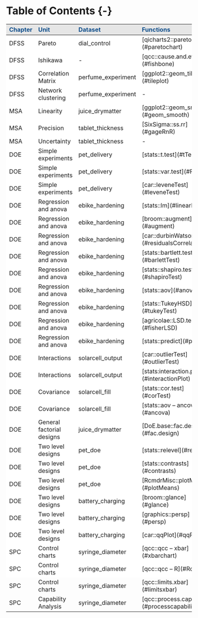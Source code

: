 
# Table of Contents {-}



<table>
 <thead>
  <tr>
   <th style="text-align:left;color: #104e8b !important;background-color: #e6e6e6 !important;"> Chapter </th>
   <th style="text-align:left;color: #104e8b !important;background-color: #e6e6e6 !important;"> Unit </th>
   <th style="text-align:left;color: #104e8b !important;background-color: #e6e6e6 !important;"> Dataset </th>
   <th style="text-align:left;color: #104e8b !important;background-color: #e6e6e6 !important;"> Functions </th>
  </tr>
 </thead>
<tbody>
  <tr>
   <td style="text-align:left;background-color: white !important;"> DFSS </td>
   <td style="text-align:left;background-color: white !important;"> Pareto </td>
   <td style="text-align:left;background-color: white !important;"> dial_control </td>
   <td style="text-align:left;background-color: white !important;"> [qicharts2::paretochart](#paretochart) </td>
  </tr>
  <tr>
   <td style="text-align:left;background-color: white !important;"> DFSS </td>
   <td style="text-align:left;background-color: white !important;"> Ishikawa </td>
   <td style="text-align:left;background-color: white !important;"> - </td>
   <td style="text-align:left;background-color: white !important;"> [qcc::cause.and.effect](#fishbone) </td>
  </tr>
  <tr>
   <td style="text-align:left;background-color: white !important;"> DFSS </td>
   <td style="text-align:left;background-color: white !important;"> Correlation Matrix </td>
   <td style="text-align:left;background-color: white !important;"> perfume_experiment </td>
   <td style="text-align:left;background-color: white !important;"> [ggplot2::geom_tile](#tileplot) </td>
  </tr>
  <tr>
   <td style="text-align:left;background-color: white !important;"> DFSS </td>
   <td style="text-align:left;background-color: white !important;"> Network clustering </td>
   <td style="text-align:left;background-color: white !important;"> perfume_experiment </td>
   <td style="text-align:left;background-color: white !important;"> - </td>
  </tr>
  <tr>
   <td style="text-align:left;background-color: white !important;"> MSA </td>
   <td style="text-align:left;background-color: white !important;"> Linearity </td>
   <td style="text-align:left;background-color: white !important;"> juice_drymatter </td>
   <td style="text-align:left;background-color: white !important;"> [ggplot2::geom_smooth](#geom_smooth) </td>
  </tr>
  <tr>
   <td style="text-align:left;background-color: white !important;"> MSA </td>
   <td style="text-align:left;background-color: white !important;"> Precision </td>
   <td style="text-align:left;background-color: white !important;"> tablet_thickness </td>
   <td style="text-align:left;background-color: white !important;"> [SixSigma::ss.rr](#gageRnR) </td>
  </tr>
  <tr>
   <td style="text-align:left;background-color: white !important;"> MSA </td>
   <td style="text-align:left;background-color: white !important;"> Uncertainty </td>
   <td style="text-align:left;background-color: white !important;"> tablet_thickness </td>
   <td style="text-align:left;background-color: white !important;"> - </td>
  </tr>
  <tr>
   <td style="text-align:left;background-color: white !important;"> DOE </td>
   <td style="text-align:left;background-color: white !important;"> Simple experiments </td>
   <td style="text-align:left;background-color: white !important;"> pet_delivery </td>
   <td style="text-align:left;background-color: white !important;"> [stats::t.test](#tTest) </td>
  </tr>
  <tr>
   <td style="text-align:left;background-color: white !important;"> DOE </td>
   <td style="text-align:left;background-color: white !important;"> Simple experiments </td>
   <td style="text-align:left;background-color: white !important;"> pet_delivery </td>
   <td style="text-align:left;background-color: white !important;"> [stats::var.test](#FTest) </td>
  </tr>
  <tr>
   <td style="text-align:left;background-color: white !important;"> DOE </td>
   <td style="text-align:left;background-color: white !important;"> Simple experiments </td>
   <td style="text-align:left;background-color: white !important;"> pet_delivery </td>
   <td style="text-align:left;background-color: white !important;"> [car::leveneTest](#leveneTest) </td>
  </tr>
  <tr>
   <td style="text-align:left;background-color: white !important;"> DOE </td>
   <td style="text-align:left;background-color: white !important;"> Regression and anova </td>
   <td style="text-align:left;background-color: white !important;"> ebike_hardening </td>
   <td style="text-align:left;background-color: white !important;"> [stats::lm](#linearModel) </td>
  </tr>
  <tr>
   <td style="text-align:left;background-color: white !important;"> DOE </td>
   <td style="text-align:left;background-color: white !important;"> Regression and anova </td>
   <td style="text-align:left;background-color: white !important;"> ebike_hardening </td>
   <td style="text-align:left;background-color: white !important;"> [broom::augment](#augment) </td>
  </tr>
  <tr>
   <td style="text-align:left;background-color: white !important;"> DOE </td>
   <td style="text-align:left;background-color: white !important;"> Regression and anova </td>
   <td style="text-align:left;background-color: white !important;"> ebike_hardening </td>
   <td style="text-align:left;background-color: white !important;"> [car::durbinWatsonTest](#residualsCorrelation) </td>
  </tr>
  <tr>
   <td style="text-align:left;background-color: white !important;"> DOE </td>
   <td style="text-align:left;background-color: white !important;"> Regression and anova </td>
   <td style="text-align:left;background-color: white !important;"> ebike_hardening </td>
   <td style="text-align:left;background-color: white !important;"> [stats::bartlett.test](#barlettTest) </td>
  </tr>
  <tr>
   <td style="text-align:left;background-color: white !important;"> DOE </td>
   <td style="text-align:left;background-color: white !important;"> Regression and anova </td>
   <td style="text-align:left;background-color: white !important;"> ebike_hardening </td>
   <td style="text-align:left;background-color: white !important;"> [stats::shapiro.test](#shapiroTest) </td>
  </tr>
  <tr>
   <td style="text-align:left;background-color: white !important;"> DOE </td>
   <td style="text-align:left;background-color: white !important;"> Regression and anova </td>
   <td style="text-align:left;background-color: white !important;"> ebike_hardening </td>
   <td style="text-align:left;background-color: white !important;"> [stats::aov](#anova) </td>
  </tr>
  <tr>
   <td style="text-align:left;background-color: white !important;"> DOE </td>
   <td style="text-align:left;background-color: white !important;"> Regression and anova </td>
   <td style="text-align:left;background-color: white !important;"> ebike_hardening </td>
   <td style="text-align:left;background-color: white !important;"> [stats::TukeyHSD](#tukeyTest) </td>
  </tr>
  <tr>
   <td style="text-align:left;background-color: white !important;"> DOE </td>
   <td style="text-align:left;background-color: white !important;"> Regression and anova </td>
   <td style="text-align:left;background-color: white !important;"> ebike_hardening </td>
   <td style="text-align:left;background-color: white !important;"> [agricolae::LSD.test](#fisherLSD) </td>
  </tr>
  <tr>
   <td style="text-align:left;background-color: white !important;"> DOE </td>
   <td style="text-align:left;background-color: white !important;"> Regression and anova </td>
   <td style="text-align:left;background-color: white !important;"> ebike_hardening </td>
   <td style="text-align:left;background-color: white !important;"> [stats::predict](#predict) </td>
  </tr>
  <tr>
   <td style="text-align:left;background-color: white !important;"> DOE </td>
   <td style="text-align:left;background-color: white !important;"> Interactions </td>
   <td style="text-align:left;background-color: white !important;"> solarcell_output </td>
   <td style="text-align:left;background-color: white !important;"> [car::outlierTest](#outlierTest) </td>
  </tr>
  <tr>
   <td style="text-align:left;background-color: white !important;"> DOE </td>
   <td style="text-align:left;background-color: white !important;"> Interactions </td>
   <td style="text-align:left;background-color: white !important;"> solarcell_output </td>
   <td style="text-align:left;background-color: white !important;"> [stats:interaction.plot](#interactionPlot) </td>
  </tr>
  <tr>
   <td style="text-align:left;background-color: white !important;"> DOE </td>
   <td style="text-align:left;background-color: white !important;"> Covariance </td>
   <td style="text-align:left;background-color: white !important;"> solarcell_fill </td>
   <td style="text-align:left;background-color: white !important;"> [stats::cor.test](#corTest) </td>
  </tr>
  <tr>
   <td style="text-align:left;background-color: white !important;"> DOE </td>
   <td style="text-align:left;background-color: white !important;"> Covariance </td>
   <td style="text-align:left;background-color: white !important;"> solarcell_fill </td>
   <td style="text-align:left;background-color: white !important;"> [stats::aov – ancova](#ancova) </td>
  </tr>
  <tr>
   <td style="text-align:left;background-color: white !important;"> DOE </td>
   <td style="text-align:left;background-color: white !important;"> General factorial designs </td>
   <td style="text-align:left;background-color: white !important;"> juice_drymatter </td>
   <td style="text-align:left;background-color: white !important;"> [DoE.base::fac.design](#fac.design) </td>
  </tr>
  <tr>
   <td style="text-align:left;background-color: white !important;"> DOE </td>
   <td style="text-align:left;background-color: white !important;"> Two level designs </td>
   <td style="text-align:left;background-color: white !important;"> pet_doe </td>
   <td style="text-align:left;background-color: white !important;"> [stats::relevel](#relevel) </td>
  </tr>
  <tr>
   <td style="text-align:left;background-color: white !important;"> DOE </td>
   <td style="text-align:left;background-color: white !important;"> Two level designs </td>
   <td style="text-align:left;background-color: white !important;"> pet_doe </td>
   <td style="text-align:left;background-color: white !important;"> [stats::contrasts](#contrasts) </td>
  </tr>
  <tr>
   <td style="text-align:left;background-color: white !important;"> DOE </td>
   <td style="text-align:left;background-color: white !important;"> Two level designs </td>
   <td style="text-align:left;background-color: white !important;"> pet_doe </td>
   <td style="text-align:left;background-color: white !important;"> [RcmdrMisc::plotMeans](#plotMeans) </td>
  </tr>
  <tr>
   <td style="text-align:left;background-color: white !important;"> DOE </td>
   <td style="text-align:left;background-color: white !important;"> Two level designs </td>
   <td style="text-align:left;background-color: white !important;"> battery_charging </td>
   <td style="text-align:left;background-color: white !important;"> [broom::glance](#glance) </td>
  </tr>
  <tr>
   <td style="text-align:left;background-color: white !important;"> DOE </td>
   <td style="text-align:left;background-color: white !important;"> Two level designs </td>
   <td style="text-align:left;background-color: white !important;"> battery_charging </td>
   <td style="text-align:left;background-color: white !important;"> [graphics::persp](#persp) </td>
  </tr>
  <tr>
   <td style="text-align:left;background-color: white !important;"> DOE </td>
   <td style="text-align:left;background-color: white !important;"> Two level designs </td>
   <td style="text-align:left;background-color: white !important;"> battery_charging </td>
   <td style="text-align:left;background-color: white !important;"> [car::qqPlot](#qqPlot) </td>
  </tr>
  <tr>
   <td style="text-align:left;background-color: white !important;"> SPC </td>
   <td style="text-align:left;background-color: white !important;"> Control charts </td>
   <td style="text-align:left;background-color: white !important;"> syringe_diameter </td>
   <td style="text-align:left;background-color: white !important;"> [qcc::qcc – xbar](#xbarchart) </td>
  </tr>
  <tr>
   <td style="text-align:left;background-color: white !important;"> SPC </td>
   <td style="text-align:left;background-color: white !important;"> Control charts </td>
   <td style="text-align:left;background-color: white !important;"> syringe_diameter </td>
   <td style="text-align:left;background-color: white !important;"> [qcc::qcc – R](#Rchart) </td>
  </tr>
  <tr>
   <td style="text-align:left;"> SPC </td>
   <td style="text-align:left;"> Control charts </td>
   <td style="text-align:left;"> syringe_diameter </td>
   <td style="text-align:left;"> [qcc::limits.xbar](#limitsxbar) </td>
  </tr>
  <tr>
   <td style="text-align:left;"> SPC </td>
   <td style="text-align:left;"> Capability Analysis </td>
   <td style="text-align:left;"> syringe_diameter </td>
   <td style="text-align:left;"> [qcc::process.capability](#processcapability) </td>
  </tr>
</tbody>
</table>


